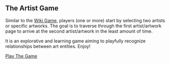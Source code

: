 ## The Artist Game

Similar to the [Wiki Game](http://en.wikipedia.org/wiki/Wikipedia:Wiki_Game), players (one or more) start by selecting two artists or specific artworks. The goal is to traverse through the first artist/artwork page to arrive at the second artist/artwork in the least amount of time. 

It is an explorative and learning game aiming to playfully recognize relationships between art entities. Enjoy!

[Play The Game](http://theartistgame.herokuapp.com)

